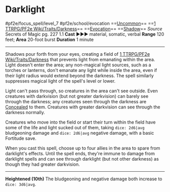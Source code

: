 # Darklight
#pf2e/focus_spell/level_7 #pf2e/school/evocation 
==[Uncommon](../../../../../TTRPGShare-Pathfinder-2E-Vault/rules/traits/uncommon.md)== ==[1 TTRPG/PF2e Wiki/Traits/Darkness](1%20TTRPG/PF2e%20Wiki/Traits/Darkness)== ==[Evocation](../../../../../TTRPGShare-Pathfinder-2E-Vault/rules/traits/evocation.md)== ==[Shadow](../../../../../TTRPGShare-Pathfinder-2E-Vault/rules/traits/shadow.md)==
*Source* Secrets of Magic pg. 227 1.1
**Cast** ►►► material, somatic, verbal
**Range** 120 feet; **Area** 20-foot burst
**Duration** 1 minute

---
Shadows pour forth from your eyes, creating a field of [1 TTRPG/PF2e Wiki/Traits/Darkness](1%20TTRPG/PF2e%20Wiki/Traits/Darkness) that prevents light from emanating within the area. Light doesn't enter the area; any non-magical light sources, such as a torches or lanterns, don't emanate any light while inside the area, even if their light radius would extend beyond the darkness. The spell similarly suppresses magical light of the spell's level or lower.

Light can't pass through, so creatures in the area can't see outside. Even creatures with darkvision (but not greater darkvision) can barely see through the darkness; any creatures seen through the darkness are [Concealed](../../../Conditions/Concealed.md) to them. Creatures with greater darkvision can see through the darkness normally.

Creatures who move into the field or start their turn within the field have some of the life and light sucked out of them, taking `dice: 2d6|avg` bludgeoning damage and `dice: 2d6|avg` negative damage, with a basic Fortitude save.

When you cast this spell, choose up to four allies in the area to spare from darklight's effects. Until the spell ends, they're immune to damage from darklight spells and can see through darklight (but not other darkness) as though they had greater darkvision.

<hr>

**Heightened (10th)** The bludgeoning and negative damage both increase to `dice: 3d6|avg`.